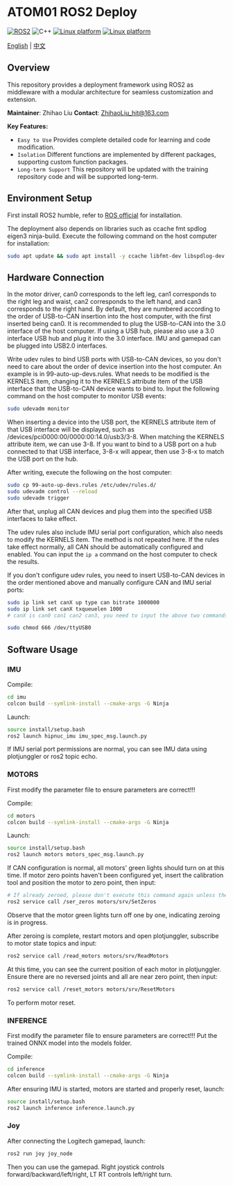 # ATOM01 ROS2 Deploy

[![ROS2](https://img.shields.io/badge/ROS2-Humble-silver)](https://docs.ros.org/en/humble/index.html)
![C++](https://img.shields.io/badge/C++-17-blue)
[![Linux platform](https://img.shields.io/badge/platform-linux--x86_64-orange.svg)](https://releases.ubuntu.com/22.04/)
[![Linux platform](https://img.shields.io/badge/platform-linux--aarch64-orange.svg)](https://releases.ubuntu.com/22.04/)

[English](README.md) | [中文](README_CN.md)

## Overview

This repository provides a deployment framework using ROS2 as middleware with a modular architecture for seamless customization and extension.

**Maintainer**: Zhihao Liu
**Contact**: <ZhihaoLiu_hit@163.com>

**Key Features:**

- `Easy to Use` Provides complete detailed code for learning and code modification.
- `Isolation` Different functions are implemented by different packages, supporting custom function packages.
- `Long-term Support` This repository will be updated with the training repository code and will be supported long-term.

## Environment Setup

First install ROS2 humble, refer to [ROS official](https://docs.ros.org/en/humble/Installation.html) for installation.

The deployment also depends on libraries such as ccache fmt spdlog eigen3 ninja-build. Execute the following command on the host computer for installation:

```bash
sudo apt update && sudo apt install -y ccache libfmt-dev libspdlog-dev libeigen3-dev ninja-build
```

## Hardware Connection

In the motor driver, can0 corresponds to the left leg, can1 corresponds to the right leg and waist, can2 corresponds to the left hand, and can3 corresponds to the right hand. By default, they are numbered according to the order of USB-to-CAN insertion into the host computer, with the first inserted being can0. It is recommended to plug the USB-to-CAN into the 3.0 interface of the host computer. If using a USB hub, please also use a 3.0 interface USB hub and plug it into the 3.0 interface. IMU and gamepad can be plugged into USB2.0 interfaces.

Write udev rules to bind USB ports with USB-to-CAN devices, so you don't need to care about the order of device insertion into the host computer. An example is in 99-auto-up-devs.rules. What needs to be modified is the KERNELS item, changing it to the KERNELS attribute item of the USB interface that the USB-to-CAN device wants to bind to. Input the following command on the host computer to monitor USB events:

```bash
sudo udevadm monitor
```

When inserting a device into the USB port, the KERNELS attribute item of that USB interface will be displayed, such as /devices/pci0000:00/0000:00:14.0/usb3/3-8. When matching the KERNELS attribute item, we can use 3-8. If you want to bind to a USB port on a hub connected to that USB interface, 3-8-x will appear, then use 3-8-x to match the USB port on the hub.

After writing, execute the following on the host computer:

```bash
sudo cp 99-auto-up-devs.rules /etc/udev/rules.d/
sudo udevadm control --reload
sudo udevadm trigger
```

After that, unplug all CAN devices and plug them into the specified USB interfaces to take effect.

The udev rules also include IMU serial port configuration, which also needs to modify the KERNELS item. The method is not repeated here. If the rules take effect normally, all CAN should be automatically configured and enabled. You can input the `ip a` command on the host computer to check the results.

If you don't configure udev rules, you need to insert USB-to-CAN devices in the order mentioned above and manually configure CAN and IMU serial ports:

```bash
sudo ip link set canX up type can bitrate 1000000
sudo ip link set canX txqueuelen 1000
# canX is can0 can1 can2 can3, you need to input the above two commands for each CAN

sudo chmod 666 /dev/ttyUSB0
```

## Software Usage

### IMU

Compile:

```bash
cd imu
colcon build --symlink-install --cmake-args -G Ninja
```

Launch:

```bash
source install/setup.bash
ros2 launch hipnuc_imu imu_spec_msg.launch.py
```

If IMU serial port permissions are normal, you can see IMU data using plotjunggler or ros2 topic echo.

### MOTORS

First modify the parameter file to ensure parameters are correct!!!

Compile:

```bash
cd motors
colcon build --symlink-install --cmake-args -G Ninja
```

Launch:

```bash
source install/setup.bash
ros2 launch motors motors_spec_msg.launch.py
```

If CAN configuration is normal, all motors' green lights should turn on at this time. If motor zero points haven't been configured yet, insert the calibration tool and position the motor to zero point, then input:

```bash
# If already zeroed, please don't execute this command again unless the motor significantly loses zero point!!!
ros2 service call /ser_zeros motors/srv/SetZeros
```

Observe that the motor green lights turn off one by one, indicating zeroing is in progress.

After zeroing is complete, restart motors and open plotjunggler, subscribe to motor state topics and input:

```bash
ros2 service call /read_motors motors/srv/ReadMotors
```

At this time, you can see the current position of each motor in plotjunggler. Ensure there are no reversed joints and all are near zero point, then input:

```bash
ros2 service call /reset_motors motors/srv/ResetMotors
```

To perform motor reset.

### INFERENCE

First modify the parameter file to ensure parameters are correct!!! Put the trained ONNX model into the models folder.

Compile:

```bash
cd inference
colcon build --symlink-install --cmake-args -G Ninja
```

After ensuring IMU is started, motors are started and properly reset, launch:

```bash
source install/setup.bash
ros2 launch inference inference.launch.py
```

### Joy

After connecting the Logitech gamepad, launch:

```bash
ros2 run joy joy_node
```

Then you can use the gamepad. Right joystick controls forward/backward/left/right, LT RT controls left/right turn.
